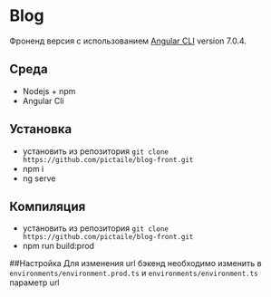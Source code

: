 # Blog

Фроненд версия с использованием [Angular CLI](https://github.com/angular/angular-cli) version 7.0.4.

## Среда
- Nodejs + npm
- Angular Cli

## Установка

 - установить из репозитория `git clone https://github.com/pictaile/blog-front.git`
 - npm i
 - ng serve
 
 ## Компиляция
  - установить из репозитория `git clone https://github.com/pictaile/blog-front.git`
  - npm run build:prod
 
 
 ##Настройка
 Для изменения url бэкенд необходимо изменить в `environments/environment.prod.ts` и `environments/environment.ts` параметр url

